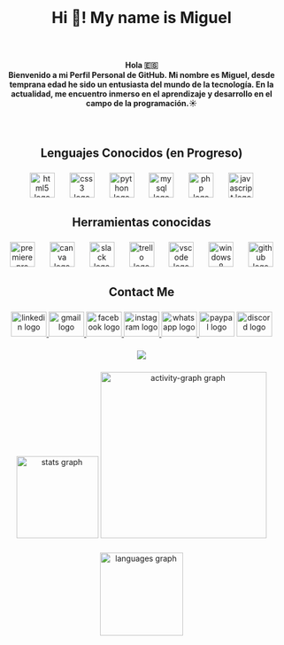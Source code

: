 <br clear="both">

<h1 align="center">Hi 👋! My name is Miguel</h1>

###

<br clear="both">

<h4 align="center">Hola 🇪🇸<br>Bienvenido a mi Perfil Personal de GitHub. Mi nombre es Miguel, desde temprana edad he sido un entusiasta del mundo de la tecnología. En la actualidad, me encuentro inmerso en el aprendizaje y desarrollo en el campo de la programación.☀️</h4>

###

<br clear="both">

<h2 align="center">Lenguajes Conocidos (en Progreso)</h2>

###

<div align="center">
  <img src="https://cdn.jsdelivr.net/gh/devicons/devicon/icons/html5/html5-original.svg" height="45" alt="html5 logo"  />
  <img width="19" />
  <img src="https://cdn.jsdelivr.net/gh/devicons/devicon/icons/css3/css3-original.svg" height="45" alt="css3 logo"  />
  <img width="19" />
  <img src="https://cdn.jsdelivr.net/gh/devicons/devicon/icons/python/python-original.svg" height="45" alt="python logo"  />
  <img width="19" />
  <img src="https://cdn.jsdelivr.net/gh/devicons/devicon/icons/mysql/mysql-original-wordmark.svg" height="45" alt="mysql logo"  />
  <img width="19" />
  <img src="https://cdn.jsdelivr.net/gh/devicons/devicon/icons/php/php-original.svg" height="45" alt="php logo"  />
  <img width="19" />
  <img src="https://skillicons.dev/icons?i=js" height="45" alt="javascript logo"  />
</div>

###

<h2 align="center">Herramientas conocidas</h2>

###

<div align="center">
  <img src="https://cdn.jsdelivr.net/gh/devicons/devicon/icons/premierepro/premierepro-original.svg" height="45" alt="premierepro logo"  />
  <img width="19" />
  <img src="https://cdn.jsdelivr.net/gh/devicons/devicon/icons/canva/canva-original.svg" height="45" alt="canva logo"  />
  <img width="19" />
  <img src="https://cdn.jsdelivr.net/gh/devicons/devicon/icons/slack/slack-original.svg" height="45" alt="slack logo"  />
  <img width="19" />
  <img src="https://cdn.jsdelivr.net/gh/devicons/devicon/icons/trello/trello-plain.svg" height="45" alt="trello logo"  />
  <img width="19" />
  <img src="https://cdn.jsdelivr.net/gh/devicons/devicon/icons/vscode/vscode-original.svg" height="45" alt="vscode logo"  />
  <img width="19" />
  <img src="https://cdn.jsdelivr.net/gh/devicons/devicon/icons/windows8/windows8-original.svg" height="45" alt="windows8 logo"  />
  <img width="19" />
  <img src="https://skillicons.dev/icons?i=github" height="45" alt="github logo"  />
</div>

###

<h2 align="center">Contact Me</h2>

###

<div align="center">
  <a href="https://www.linkedin.com/in/miguel-%C3%A1ngel-galeano-986a53303/" target="_blank">
    <img src="https://raw.githubusercontent.com/maurodesouza/profile-readme-generator/master/src/assets/icons/social/linkedin/default.svg" width="64" height="45" alt="linkedin logo"  />
  </a>
  <a href="https://mail.google.com/mail/u/0/#inbox?compose=GTvVlcSBmXHpptXwvTZrXkskBbvPZjnVBddJNqjtClMngjmrWGNXjGjNNFLgrKNDPlvrkgnKLLVKn" target="_blank">
    <img src="https://raw.githubusercontent.com/maurodesouza/profile-readme-generator/master/src/assets/icons/social/gmail/default.svg" width="64" height="45" alt="gmail logo"  />
  </a>
  <a href="https://www.facebook.com/profile.php?id=100075383344020&mibextid=ZbWKwL" target="_blank">
    <img src="https://raw.githubusercontent.com/maurodesouza/profile-readme-generator/master/src/assets/icons/social/facebook/default.svg" width="64" height="45" alt="facebook logo"  />
  </a>
  <a href="https://www.instagram.com/miguel_71g?igsh=cTl0aThwOTJ6ZTB0" target="_blank">
    <img src="https://raw.githubusercontent.com/maurodesouza/profile-readme-generator/master/src/assets/icons/social/instagram/default.svg" width="64" height="45" alt="instagram logo"  />
  </a>
  <a href="https://wa.me/+573234611490" target="_blank">
    <img src="https://raw.githubusercontent.com/maurodesouza/profile-readme-generator/master/src/assets/icons/social/whatsapp/default.svg" width="64" height="45" alt="whatsapp logo"  />
  </a>
  <img src="https://raw.githubusercontent.com/maurodesouza/profile-readme-generator/master/src/assets/icons/social/paypal/default.svg" width="64" height="45" alt="paypal logo"  />
  <img src="https://raw.githubusercontent.com/maurodesouza/profile-readme-generator/master/src/assets/icons/social/discord/default.svg" width="64" height="45" alt="discord logo"  />
</div>

###

<div align="center">
  <img src="https://visitor-badge.laobi.icu/badge?page_id=DarkXz7.DarkXz7&left_color=grey&right_color=indigo&left_text=Visitantes"  />
</div>

###

<div align="center">
  <img src="https://github-readme-stats.vercel.app/api?username=DarkXz7&hide_title=true&hide_rank=false&show_icons=true&include_all_commits=true&count_private=true&disable_animations=false&theme=radical&locale=en&hide_border=false&order=1" height="148" alt="stats graph"  />
  <img src="https://github-readme-activity-graph.vercel.app/graph?username=DarkXz7&radius=16&theme=monokai&area=true&order=5&hide_border=true&hide_title=true" height="300" alt="activity-graph graph"  />
</div>

###

<div align="center">
  <img src="https://github-readme-stats.vercel.app/api/top-langs?username=DarkXz7&locale=en&hide_title=false&layout=compact&card_width=320&langs_count=5&theme=dracula&hide_border=true" height="150" alt="languages graph"  />
</div>

###
